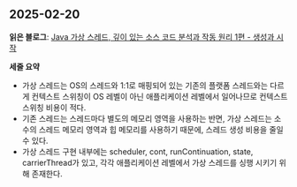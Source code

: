 ## 2025-02-20
**읽은 블로그**: [Java 가상 스레드, 깊이 있는 소스 코드 분석과 작동 원리 1편 - 생성과 시작](https://techblog.lycorp.co.jp/ko/about-java-virtual-thread-1)

**세줄 요약**
- 가상 스레드는 OS의 스레드와 1:1로 매핑되어 있는 기존의 플랫폼 스레드와는 다르게 컨텍스트 스위칭이 OS 레벨이 아닌 애플리케이션 레벨에서 일어나므로 컨텍스트 스위칭 비용이 적다.
- 기존 스레드는 스레드마다 별도의 메모리 영역을 사용하는 반면, 가상 스레드는 소수의 스레드 메모리 영역과 힙 메모리를 사용하기 때문에, 스레드 생성 비용을 줄일 수 있다.
- 가상 스레드 구현 내부에는 scheduler, cont, runContinuation, state, carrierThread가 있고, 각각 애플리케이션 레벨에서 가상 스레드를 싱행 시키기 위해 존재한다.
